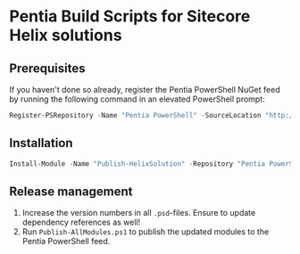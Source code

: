 # Pentia Build Scripts for Sitecore Helix solutions

## Prerequisites

If you haven't done so already, register the Pentia PowerShell NuGet feed by running the following command in an elevated PowerShell prompt:

```powershell
Register-PSRepository -Name "Pentia PowerShell" -SourceLocation "http://tund/nuget/powershell/" -InstallationPolicy "Trusted" -Verbose
```

## Installation

```powershell
Install-Module -Name "Publish-HelixSolution" -Repository "Pentia PowerShell" -Verbose
```

## Release management

1. Increase the version numbers in all `.psd`-files. Ensure to update dependency references as well!
2. Run `Publish-AllModules.ps1` to publish the updated modules to the Pentia PowerShell feed.
